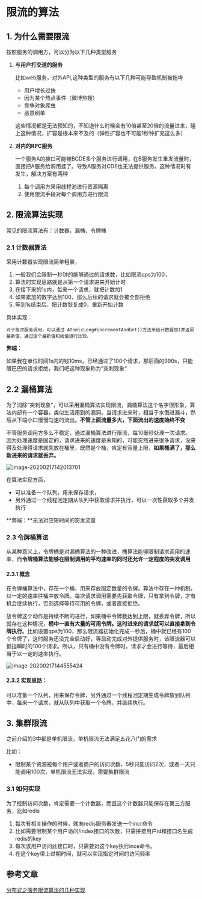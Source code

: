 # 限流的算法

## 1. 为什么需要限流

按照服务的调用方，可以分为以下几种类型服务

1. **与用户打交道的服务**

   比如web服务，对外API,这种类型的服务有以下几种可能导致机制被拖垮

   - 用户增长过快
   - 因为某个热点事件（微博热搜）
   - 竞争对象爬虫
   - 恶意刷单

   这些情况都是无法预知的，不知道什么时候会有10倍甚至20倍的流量进来，碰上这种情况，扩容是根本来不及的（弹性扩容也不可能1秒钟扩充这么多）

2. **对内的RPC服务**

   一个服务A的接口可能被BCDE多个服务进行调用，在B服务发生重发流量时，直接把A服务给调用挂了。导致A服务对CDE也无法提供服务。这种情况时有发生，解决方案有两种

   1. 每个调用方采用线程池进行资源隔离
   2. 使用限流手段对每个调用方进行限流

## 2. 限流算法实现

常见的限流算法有：计数器，漏桶、令牌桶

### 2.1 计数器算法

采用计数器实现限流简单粗暴，

1. 一般我们会限制一秒钟的能够通过的请求数，比如限流qps为100，
2. 算法的实现思路就是从第一个请求进来开始计时
3. 在接下来的1s内，每来一个请求，就把计数加1
4. 如果累加的数字达到100，那么后续的请求就会被全部拒绝
5. 等到1s结束后，把计数恢复成0，重新开始计数

具体实现：

```
对于每次服务调用，可以通过 AtomicLong#incrementAndGet()方法来给计数器加1并返回最新值，通过这个最新值和阈值进行比较。
```

**弊端**：

如果我在单位时间1s内的钱10ms，已经通过了100个请求，那后面的990s，只能眼巴巴的请求拒绝，我们吧这种现象称为”突刺现象“   

## 2.2 漏桶算法

为了消除“突刺现象”，可以采用漏桶算法实现限流，漏桶算法这个名字很形象，算法内部有一个容器，类似生活用到的漏洞，当请求进来时，相当于水倒进漏斗，然后从下端小口慢慢匀速的流出。**不管上面流量多大，下面流出的速度始终不变**

不管服务调用方多么不稳定，通过漏桶算法进行限流，每10毫秒处理一次请求。因为处理速度是固定的，请求进来的速度是未知的，可能突然进来很多请求，没来得及处理得请求就先放在桶里，既然是个桶，肯定有容量上限，**如果桶满了，那么新进来的请求就丢弃。**

![image-20200217142013701](https://gitee.com/zszdevelop/blogimage/raw/master/img/image-20200217142013701.png)

在算法实现方面，

- 可以准备一个队列，用来保存请求，
- 另外通过一个线程池定期从队列中获取请求并执行，可以一次性获取多个并发执行

**弊端：**无法对应短时间的突发流量

### 2.3 令牌桶算法

从某种意义上，令牌桶是对漏桶算法的一种改进，桶算法能够限制请求调用的速率，而**令牌桶算法能够在限制调用的平均速率的同时还允许一定程度的突发调用**

#### 2.3.1 概念

在令牌桶算法中，存在一个桶，用来存放固定数量的令牌。算法中存在一种机制，以一定的速率往桶中放令牌。每次请求调用需要先获取令牌，只有拿到令牌，才有机会继续执行，否则选择等待可用的令牌，或者直接拒绝。

放令牌这个动作是持续不断的进行，如果桶中令牌数达到上限，就丢弃令牌，所以就存在这种情况，**桶中一直有大量的可用令牌。这时进来的请求就可以直接拿到令牌执行**。比如设置qps为100，那么限流器初始化完成一秒后，桶中就已经有100个令牌了，这时服务还没完全启动好，等启动完成对外提供服务时，该限流器可以抵挡瞬时的100个请求。所以，只有桶中没有令牌时，请求才会进行等待，最后相当于以一定的速率执行。

![image-20200217144555424](https://gitee.com/zszdevelop/blogimage/raw/master/img/image-20200217144555424.png)

#### 2.3.2 实现思路：

可以准备一个队列，用来保存令牌，另外通过一个线程池定期生成令牌放到队列中，每来一个请求，就从队列中获取一个令牌，并继续执行。

## 3. 集群限流

之前介绍的3中都是单机限流，单机限流无法满足五花八门的需求

比如：

- 限制某个资源被每个用户或者商户的访问次数，5秒只能访问2次，或者一天只能调用100次，单机限流无法实现，需要集群限流

### 3.1 如何实现

为了控制访问次数，肯定需要一个计数器，而且这个计数器只能保存在第三方服务，比如redis

1. 每次有相关操作的时候，就向redis服务器发送一个incr命令
2. 比如需要限制某个用户访问/index接口的次数，只需拼接用户id和接口名生成redis的key
3. 每次该用户访问此接口时，只需要对这个key执行ince命令。
4. 在这个key带上过期时间，就可以实现指定时间的访问频率



## 参考文章

[分布式之服务限流算法的几种实现](https://zhuanlan.zhihu.com/p/65900436)